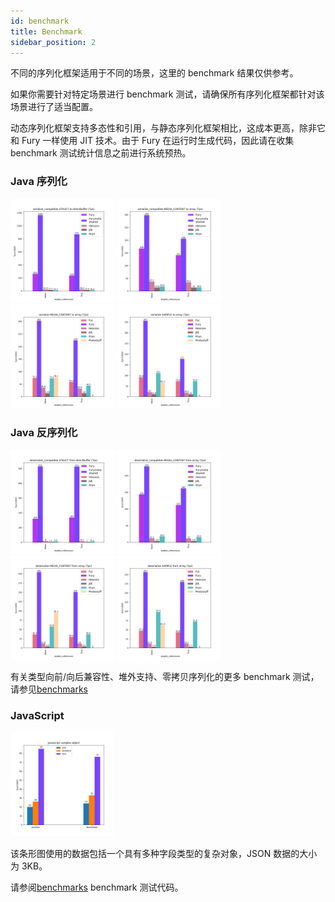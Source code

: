 ```yaml
---
id: benchmark
title: Benchmark
sidebar_position: 2
---
```


不同的序列化框架适用于不同的场景，这里的 benchmark 结果仅供参考。

如果你需要针对特定场景进行 benchmark 测试，请确保所有序列化框架都针对该场景进行了适当配置。

动态序列化框架支持多态性和引用，与静态序列化框架相比，这成本更高，除非它和 Fury 一样使用 JIT 技术。由于 Fury 在运行时生成代码，因此请在收集 benchmark 测试统计信息之前进行系统预热。

### Java 序列化

<img width="33%" alt="" src="/img/benchmarks/serialization/bench_serialize_compatible_STRUCT_to_directBuffer_tps.png" />
<img width="33%" alt="" src="/img/benchmarks/serialization/bench_serialize_compatible_MEDIA_CONTENT_to_array_tps.png" />
<img width="33%" alt="" src="/img/benchmarks/serialization/bench_serialize_MEDIA_CONTENT_to_array_tps.png" />
<img width="33%" alt="" src="/img/benchmarks/serialization/bench_serialize_SAMPLE_to_array_tps.png" />

### Java 反序列化

<img width="33%" alt="" src="/img/benchmarks/deserialization/bench_deserialize_compatible_STRUCT_from_directBuffer_tps.png" />
<img width="33%" alt="" src="/img/benchmarks/deserialization/bench_deserialize_compatible_MEDIA_CONTENT_from_array_tps.png" />
<img width="33%" alt="" src="/img/benchmarks/deserialization/bench_deserialize_MEDIA_CONTENT_from_array_tps.png" />
<img width="33%" alt="" src="/img/benchmarks/deserialization/bench_deserialize_SAMPLE_from_array_tps.png" />

有关类型向前/向后兼容性、堆外支持、零拷贝序列化的更多 benchmark 测试，请参见[benchmarks](https://github.com/apache/fury/tree/main/docs/benchmarks)

### JavaScript

<img width="33%" alt="" src="/img/benchmarks/javascript/complex_object.jpg" />

该条形图使用的数据包括一个具有多种字段类型的复杂对象，JSON 数据的大小为 3KB。

请参阅[benchmarks](https://github.com/apache/fury/blob/main/javascript/benchmark/index.js) benchmark 测试代码。
